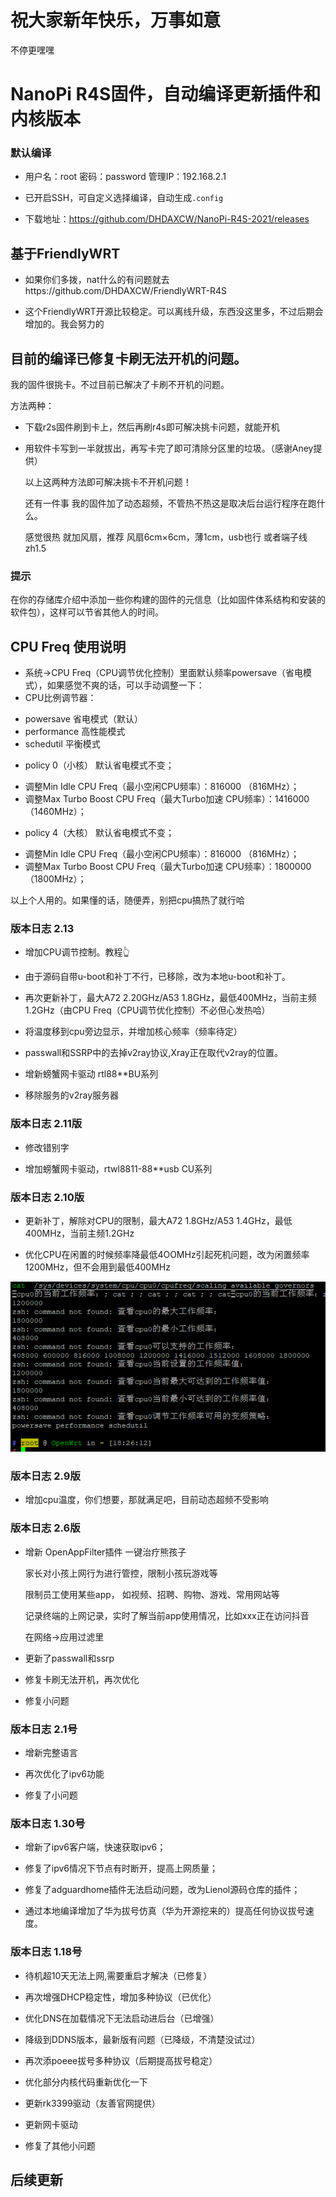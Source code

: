 #         祝大家新年快乐，万事如意
不停更嘿嘿

# NanoPi R4S固件，自动编译更新插件和内核版本

### 默认编译

- 用户名：root 密码：password 管理IP：192.168.2.1

- 已开启SSH，可自定义选择编译，自动生成`.config`

- 下载地址：https://github.com/DHDAXCW/NanoPi-R4S-2021/releases

## 基于FriendlyWRT

- 如果你们多拨，nat什么的有问题就去https://github.com/DHDAXCW/FriendlyWRT-R4S

- 这个FriendlyWRT开源比较稳定。可以离线升级，东西没这里多，不过后期会增加的。我会努力的

## 目前的编译已修复卡刷无法开机的问题。

我的固件很挑卡。不过目前已解决了卡刷不开机的问题。

方法两种：

- 下载r2s固件刷到卡上，然后再刷r4s即可解决挑卡问题，就能开机

- 用软件卡写到一半就拔出，再写卡完了即可清除分区里的垃圾。（感谢Aney提供）

     以上这两种方法即可解决挑卡不开机问题！

     还有一件事 我的固件加了动态超频，不管热不热这是取决后台运行程序在跑什么。
 
     感觉很热  就加风扇，推荐 风扇6cm×6cm，薄1cm，usb也行 或者端子线zh1.5

### 提示

在你的存储库介绍中添加一些你构建的固件的元信息（比如固件体系结构和安装的软件包），这样可以节省其他人的时间。

## CPU Freq 使用说明

- 系统→CPU Freq（CPU调节优化控制）里面默认频率powersave（省电模式），如果感觉不爽的话，可以手动调整一下：
- CPU比例调节器：
* powersave 省电模式（默认）
* performance 高性能模式
* schedutil 平衡模式

- policy 0（小核） 默认省电模式不变；
 * 调整Min Idle CPU Freq（最小空闲CPU频率）：816000  （816MHz）；
 * 调整Max Turbo Boost CPU Freq（最大Turbo加速 CPU频率）：1416000（1460MHz）；

- policy 4（大核） 默认省电模式不变；
 * 调整Min Idle CPU Freq（最小空闲CPU频率）：816000  （816MHz）；
 * 调整Max Turbo Boost CPU Freq（最大Turbo加速 CPU频率）：1800000（1800MHz）；

以上个人用的。如果懂的话，随便弄，别把cpu搞热了就行哈

### 版本日志 2.13

- 增加CPU调节控制。教程👆

- 由于源码自带u-boot和补丁不行，已移除，改为本地u-boot和补丁。

- 再次更新补丁，最大A72 2.20GHz/A53 1.8GHz，最低400MHz，当前主频1.2GHz（由CPU Freq（CPU调节优化控制）不必但心发热哈）

- 将温度移到cpu旁边显示，并增加核心频率（频率待定）

- passwall和SSRP中的去掉v2ray协议,Xray正在取代v2ray的位置。

- 增新螃蟹网卡驱动 rtl88**BU系列

- 移除服务的v2ray服务器

### 版本日志 2.11版

- 修改错别字

- 增加螃蟹网卡驱动，rtwl8811-88**usb CU系列

### 版本日志 2.10版

- 更新补丁，解除对CPU的限制，最大A72 1.8GHz/A53 1.4GHz，最低400MHz，当前主频1.2GHz

- 优化CPU在闲置的时候频率降最低4OOMHz引起死机问题，改为闲置频率1200MHz，但不会用到最低400MHz

![Alt text](data/cpu.jpg?raw=true "Title")

### 版本日志 2.9版

- 增加cpu温度，你们想要，那就满足吧，目前动态超频不受影响

### 版本日志 2.6版

- 增新 OpenAppFilter插件 一键治疗熊孩子	

  家长对小孩上网行为进行管控，限制小孩玩游戏等	

  限制员工使用某些app， 如视频、招聘、购物、游戏、常用网站等	

  记录终端的上网记录，实时了解当前app使用情况，比如xxx正在访问抖音	

  在网络→应用过滤里

- 更新了passwall和ssrp

- 修复卡刷无法开机，再次优化	

- 修复小问题

### 版本日志 2.1号

- 增新完整语言

- 再次优化了ipv6功能

- 修复了小问题

### 版本日志 1.30号

- 增新了ipv6客户端，快速获取ipv6；

- 修复了ipv6情况下节点有时断开，提高上网质量；

- 修复了adguardhome插件无法启动问题，改为Lienol源码仓库的插件；

- 通过本地编译增加了华为拔号仿真（华为开源挖来的）提高任何协议拔号速度。

### 版本日志 1.18号

-  待机超10天无法上网,需要重启才解决（已修复）

- 再次增强DHCP稳定性，增加多种协议（已优化） 

- 优化DNS在加载情况下无法启动进后台（已增强） 

- 降级到DDNS版本，最新版有问题（已降级，不清楚没试过） 

- 再次添poeee拔号多种协议（后期提高拔号稳定） 

- 优化部分内核代码重新优化一下 

- 更新rk3399驱动（友善官网提供） 

- 更新网卡驱动 

- 修复了其他小问题

## 后续更新

